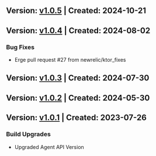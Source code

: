 ## Version: [v1.0.5](https://github.com/newrelic/newrelic-java-kotlin-coroutines/releases/tag/v1.0.5) | Created: 2024-10-21


## Version: [v1.0.4](https://github.com/newrelic/newrelic-java-kotlin-coroutines/releases/tag/v1.0.4) | Created: 2024-08-02
### Bug Fixes
- Erge pull request #27 from newrelic/ktor_fixes

## Version: [v1.0.3](https://github.com/newrelic/newrelic-java-kotlin-coroutines/releases/tag/v1.0.3) | Created: 2024-07-30


## Version: [v1.0.2](https://github.com/newrelic/newrelic-java-kotlin-coroutines/releases/tag/v1.0.2) | Created: 2024-05-30


## Version: [v1.0.1](https://github.com/newrelic/newrelic-java-rmi/releases/tag/v1.0.1) | Created: 2023-07-26
### Build Upgrades
- Upgraded Agent API Version
